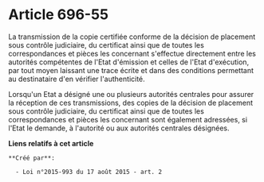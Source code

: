 # Article 696-55

La transmission de la copie certifiée conforme de la décision de placement sous contrôle judiciaire, du certificat ainsi que
de toutes les correspondances et pièces les concernant s'effectue directement entre les autorités compétentes de l'Etat
d'émission et celles de l'Etat d'exécution, par tout moyen laissant une trace écrite et dans des conditions permettant au
destinataire d'en vérifier l'authenticité. 

Lorsqu'un Etat a désigné une ou plusieurs autorités centrales pour assurer la réception de ces transmissions, des copies de
la décision de placement sous contrôle judiciaire, du certificat ainsi que de toutes les correspondances et pièces les
concernant sont également adressées, si l'Etat le demande, à l'autorité ou aux autorités centrales désignées.

**Liens relatifs à cet article**

	**Créé par**:

	  - Loi n°2015-993 du 17 août 2015 - art. 2
